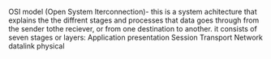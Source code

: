 OSI model (Open System Iterconnection)- this is a system achitecture that explains the the diffrent stages and processes that data goes through from the sender tothe reciever, or from one destination  to another. it consists of seven stages or layers:
Application
presentation
Session
Transport
Network
datalink
physical
